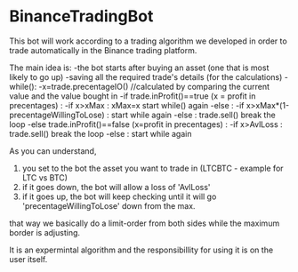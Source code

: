# BinanceTradingBot
This bot will work according to a trading algorithm we developed in order to trade automatically in the Binance trading platform.

The main idea is:
-the bot starts after buying an asset (one that is most likely to go up)
-saving all the required trade's details (for the calculations)
-while():
	-x=trade.precentageIO() //calculated by comparing the current value and the value bought in
	-if trade.inProfit()==true (x = profit in precentages) :
		-if x>xMax :
				xMax=x
				start while() again
		-else :
			-if x>xMax*(1-precentageWillingToLose) :
				start while again
			-else :
				trade.sell()
				break the loop
	-else trade.inProfit()==false (x=profit in precentages) :
		-if x>AvlLoss :
			trade.sell()
			break the loop
		-else :
			start while again
			
As you can understand, 
1. you set to the bot the asset you want to trade in (LTCBTC - example for LTC vs BTC)
2. if it goes down, the bot will allow a loss of 'AvlLoss'
3. if it goes up, the bot will keep checking until it will go 'precentageWillingToLose' down from the max.

that way we basically do a limit-order from both sides while the maximum border is adjusting.

It is an expermintal algorithm and the responsibillity for using it is on the user itself.